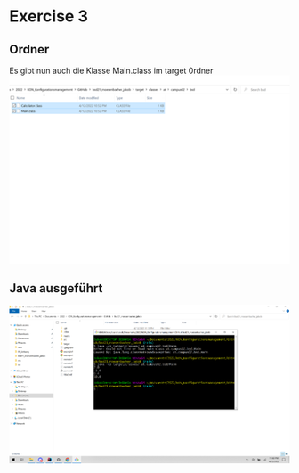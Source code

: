 # Exercise 3


## Ordner
Es gibt nun auch die Klasse Main.class im target 0rdner
![Picture 1](resources/images/ex3.PNG)


## Java ausgeführt
![Java executed](resources/images/ex3_1.PNG)